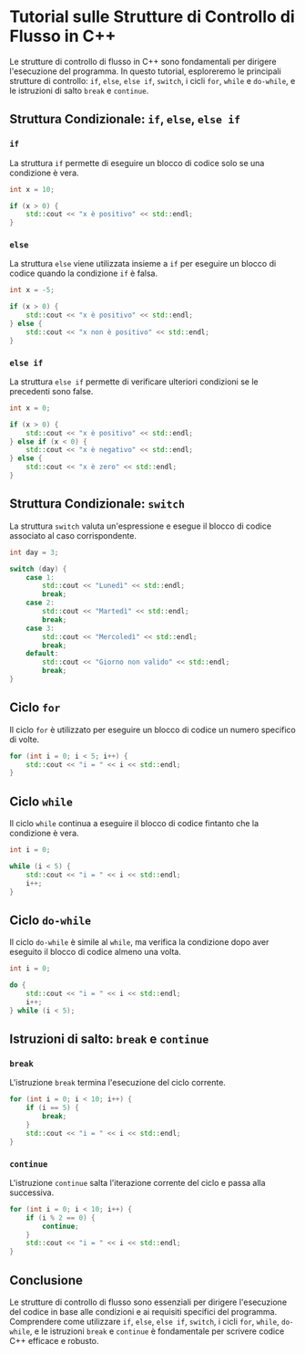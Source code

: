 # Tutorial sulle Strutture di Controllo di Flusso in C++

Le strutture di controllo di flusso in C++ sono fondamentali per dirigere l'esecuzione del programma. In questo tutorial, esploreremo le principali strutture di controllo: `if`, `else`, `else if`, `switch`, i cicli `for`, `while` e `do-while`, e le istruzioni di salto `break` e `continue`.

## Struttura Condizionale: `if`, `else`, `else if`

### `if`
La struttura `if` permette di eseguire un blocco di codice solo se una condizione è vera.

```cpp
int x = 10;

if (x > 0) {
    std::cout << "x è positivo" << std::endl;
}
```

### `else`
La struttura `else` viene utilizzata insieme a `if` per eseguire un blocco di codice quando la condizione `if` è falsa.

```cpp
int x = -5;

if (x > 0) {
    std::cout << "x è positivo" << std::endl;
} else {
    std::cout << "x non è positivo" << std::endl;
}
```

### `else if`
La struttura `else if` permette di verificare ulteriori condizioni se le precedenti sono false.

```cpp
int x = 0;

if (x > 0) {
    std::cout << "x è positivo" << std::endl;
} else if (x < 0) {
    std::cout << "x è negativo" << std::endl;
} else {
    std::cout << "x è zero" << std::endl;
}
```

## Struttura Condizionale: `switch`

La struttura `switch` valuta un'espressione e esegue il blocco di codice associato al caso corrispondente.

```cpp
int day = 3;

switch (day) {
    case 1:
        std::cout << "Lunedì" << std::endl;
        break;
    case 2:
        std::cout << "Martedì" << std::endl;
        break;
    case 3:
        std::cout << "Mercoledì" << std::endl;
        break;
    default:
        std::cout << "Giorno non valido" << std::endl;
        break;
}
```

## Ciclo `for`

Il ciclo `for` è utilizzato per eseguire un blocco di codice un numero specifico di volte.

```cpp
for (int i = 0; i < 5; i++) {
    std::cout << "i = " << i << std::endl;
}
```

## Ciclo `while`

Il ciclo `while` continua a eseguire il blocco di codice fintanto che la condizione è vera.

```cpp
int i = 0;

while (i < 5) {
    std::cout << "i = " << i << std::endl;
    i++;
}
```

## Ciclo `do-while`

Il ciclo `do-while` è simile al `while`, ma verifica la condizione dopo aver eseguito il blocco di codice almeno una volta.

```cpp
int i = 0;

do {
    std::cout << "i = " << i << std::endl;
    i++;
} while (i < 5);
```

## Istruzioni di salto: `break` e `continue`

### `break`
L'istruzione `break` termina l'esecuzione del ciclo corrente.

```cpp
for (int i = 0; i < 10; i++) {
    if (i == 5) {
        break;
    }
    std::cout << "i = " << i << std::endl;
}
```

### `continue`
L'istruzione `continue` salta l'iterazione corrente del ciclo e passa alla successiva.

```cpp
for (int i = 0; i < 10; i++) {
    if (i % 2 == 0) {
        continue;
    }
    std::cout << "i = " << i << std::endl;
}
```

## Conclusione

Le strutture di controllo di flusso sono essenziali per dirigere l'esecuzione del codice in base alle condizioni e ai requisiti specifici del programma. Comprendere come utilizzare `if`, `else`, `else if`, `switch`, i cicli `for`, `while`, `do-while`, e le istruzioni `break` e `continue` è fondamentale per scrivere codice C++ efficace e robusto.
